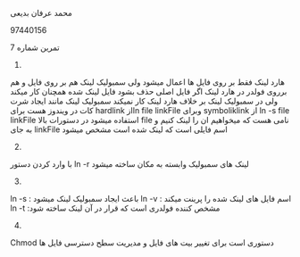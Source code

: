 محمد عرفان بدیعی


97440156


تمرین شماره 7

1.


هارد لینک فقط بر روی فایل ها اعمال میشود ولی سمبولیک لینک هم بر روی فایل و هم برروی فولدر 
در هارد لینک اگر فایل اصلی حذف بشود فایل لینک شده همچنان کار میکند ولی در سمبولیک لینک بر خلاف هارد لینک کار نمیکند
سمبولیک لینک مانند ایجاد شرت کات در ویندوز هست
برای hardlink  ازln file linkFile  وبرای symboliklink   از
 ln -s file linkFile  استفاده میشود
در دستورات بالا file  نامی هست که میخواهیم ان را لینک کنیم  و به جای linkFile  اسم فایلی است که لینک شده است مشخص میشود


2.


با وارد کردن دستور ln -r  لینک های سمبولیک وابسته به مکان ساخته میشود


3.


ln -s  : باعث ایجاد سمبولیک لینک میشود
ln -v : اسم فایل های لینک شده را پرینت میکند
ln -t :مشخص کننده فولدری است که قرار در آن لینک ساخته شود



4.


Chmod  دستوری است  برای تغییر بیت های فایل و مدیریت سطح دسترسی فایل ها
